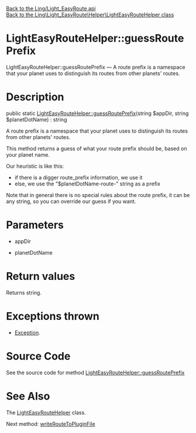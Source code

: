 [Back to the Ling/Light_EasyRoute api](https://github.com/lingtalfi/Light_EasyRoute/blob/master/doc/api/Ling/Light_EasyRoute.md)<br>
[Back to the Ling\Light_EasyRoute\Helper\LightEasyRouteHelper class](https://github.com/lingtalfi/Light_EasyRoute/blob/master/doc/api/Ling/Light_EasyRoute/Helper/LightEasyRouteHelper.md)


LightEasyRouteHelper::guessRoutePrefix
================



LightEasyRouteHelper::guessRoutePrefix — A route prefix is a namespace that your planet uses to distinguish its routes from other planets' routes.




Description
================


public static [LightEasyRouteHelper::guessRoutePrefix](https://github.com/lingtalfi/Light_EasyRoute/blob/master/doc/api/Ling/Light_EasyRoute/Helper/LightEasyRouteHelper/guessRoutePrefix.md)(string $appDir, string $planetDotName) : string




A route prefix is a namespace that your planet uses to distinguish its routes from other planets' routes.

This method returns a guess of what your route prefix should be, based on your planet name.

Our heuristic is like this:

- if there is a digger route_prefix information, we use it
- else, we use the "$planetDotName-route-" string as a prefix


Note that in general there is no special rules about the route prefix, it can be any string, so you can override our guess
if you want.




Parameters
================


- appDir

    

- planetDotName

    


Return values
================

Returns string.


Exceptions thrown
================

- [Exception](http://php.net/manual/en/class.exception.php).&nbsp;







Source Code
===========
See the source code for method [LightEasyRouteHelper::guessRoutePrefix](https://github.com/lingtalfi/Light_EasyRoute/blob/master/Helper/LightEasyRouteHelper.php#L39-L46)


See Also
================

The [LightEasyRouteHelper](https://github.com/lingtalfi/Light_EasyRoute/blob/master/doc/api/Ling/Light_EasyRoute/Helper/LightEasyRouteHelper.md) class.

Next method: [writeRouteToPluginFile](https://github.com/lingtalfi/Light_EasyRoute/blob/master/doc/api/Ling/Light_EasyRoute/Helper/LightEasyRouteHelper/writeRouteToPluginFile.md)<br>

